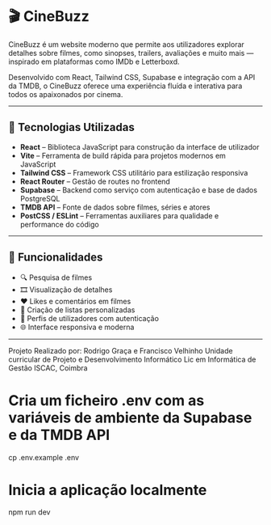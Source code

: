 # 🎬 CineBuzz

CineBuzz é um website moderno que permite aos utilizadores explorar detalhes sobre filmes, como sinopses, trailers, avaliações e muito mais — inspirado em plataformas como IMDb e Letterboxd.

Desenvolvido com React, Tailwind CSS, Supabase e integração com a API da TMDB, o CineBuzz oferece uma experiência fluída e interativa para todos os apaixonados por cinema.

---

## 🚀 Tecnologias Utilizadas

- **React** – Biblioteca JavaScript para construção da interface de utilizador
- **Vite** – Ferramenta de build rápida para projetos modernos em JavaScript
- **Tailwind CSS** – Framework CSS utilitário para estilização responsiva
- **React Router** – Gestão de routes no frontend
- **Supabase** – Backend como serviço com autenticação e base de dados PostgreSQL
- **TMDB API** – Fonte de dados sobre filmes, séries e atores
- **PostCSS / ESLint** – Ferramentas auxiliares para qualidade e performance do código

---

## 🧩 Funcionalidades

- 🔍 Pesquisa de filmes
- 🎞️ Visualização de detalhes
- ❤️ Likes e comentários em filmes
- 📝 Criação de listas personalizadas
- 👤 Perfis de utilizadores com autenticação
- 🌐 Interface responsiva e moderna

---

Projeto Realizado por: Rodrigo Graça e Francisco Velhinho
Unidade curricular de Projeto e Desenvolvimento Informático
Lic em Informática de Gestão
ISCAC, Coimbra

# Cria um ficheiro .env com as variáveis de ambiente da Supabase e da TMDB API
cp .env.example .env

# Inicia a aplicação localmente
npm run dev
